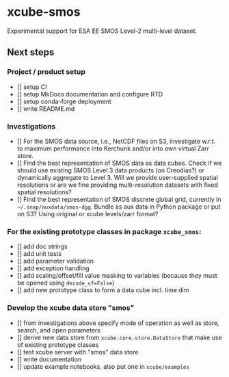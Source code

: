 # xcube-smos

Experimental support for ESA EE SMOS Level-2 multi-level dataset.

## Next steps

### Project / product setup

- [] setup CI
- [] setup MkDocs documentation and configure RTD
- [] setup conda-forge deployment
- [] write README.md

### Investigations

- [] For the SMOS data source, i.e., NetCDF files on S3, investigate
  w.r.t. to maximum performance into Kerchunk and/or into own virtual 
  Zarr store. 
- [] Find the best representation of SMOS data as data cubes.
  Check if we should use existing SMOS Level 3 data products 
  (on Creodias?) or dynamically aggregate to Level 3.
  Will we provide user-supplied spatial resolutions or are we fine
  providing multi-resolution datasets with fixed spatial resolutions?
- [] Find the best representation of SMOS discrete global grid,
  currently in `~/.snap/auxdata/smos-dgg`. Bundle as aux data in 
  Python package or put on S3? Using original or xcube levels/zarr format?

### For the existing prototype classes in package `xcube_smos`:

- [] add doc strings 
- [] add unit tests  
- [] add parameter validation
- [] add exception handling
- [] add scaling/offset/fill value masking to variables 
     (because they must be opened using `decode_cf=False`)
- [] add new prototype class to form a data cube incl. time dim

### Develop the xcube data store "smos" 

- [] from investigations above specify mode of operation as well as 
  store, search, and open parameters
- [] derive new data store from `xcube.core.store.DataStore` that make use
  of existing prototype classes
- [] test xcube server with "smos" data store
- [] write documentation
- [] update example notebooks, also put one in `xcube/examples`

